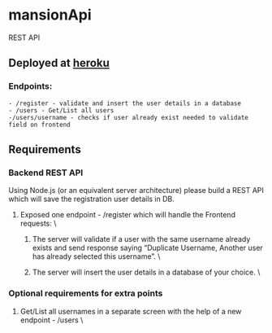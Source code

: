 # mansionApi
REST API

## Deployed at [heroku](https://mansion-api.herokuapp.com/users)

  ### Endpoints:
    - /register - validate and insert the user details in a database
    - /users - Get/List all users 
    -/users/username - checks if user already exist needed to validate field on frontend 

## Requirements
<h3>Backend REST API</h3>


Using Node.js (or an equivalent server architecture) please build a REST API which will save the registration user details in DB.




1. Exposed one endpoint 	- /register which will handle the Frontend requests: \
 	
    1. The server will validate if a 		user with the same username already exists and send response saying 		“Duplicate Username, Another user has already selected this 		username”. \
 		
    2. The server will insert the 		user details in a database of your choice. \
 	

<h3>Optional requirements for extra points</h3>




1. Get/List all usernames in a 	separate screen with the help of a new endpoint - /users \

